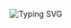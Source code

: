 <p align="center">
  <img src="https://readme-typing-svg.demolab.com?font=Fira+Code&weight=500&size=30&pause=1000&color=36BCF7&center=true&vCenter=true&width=435&lines= Hello+there!+I'm+SuperDev.;Welcome+to+my+profile!" alt="Typing SVG" />
</p>
